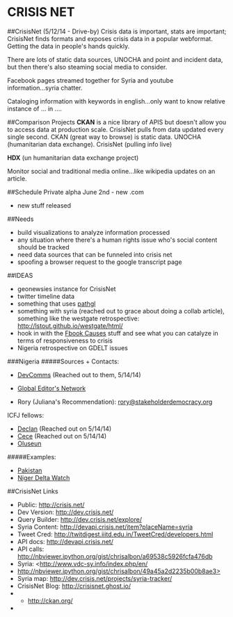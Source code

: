 CRISIS NET
===========
##CrisisNet (5/12/14 - Drive-by)
Crisis data is important, stats are important; CrisisNet finds formats and exposes crisis data in a popular webformat. Getting the data in people's hands quickly. 

There are lots of static data sources, UNOCHA and point and incident data, but then there's also steaming social media to consider.

Facebook pages streamed together for Syria and youtube information...syria chatter.

Cataloging information with keywords in english...only want to know relative instance of ... in ....

##Comparison Projects
**CKAN** is a nice library of APIS but doesn't allow you to access data at production scale. CrisisNet pulls from data updated every single second. CKAN (great way to browse) is static data. UNOCHA (humanitarian data exchange). CrisisNet (pulling info live)

**HDX** (un humanitarian data exchange project)

Monitor social and traditional media online...like wikipedia updates on an article.

##Schedule
Private alpha
June 2nd - new .com
- new stuff released

##Needs
* build visualizations to analyze information processed
* any situation where there's a human rights issue who's social content should be tracked 
* need data sources that can be funneled into crisis net
* spoofing a browser request to the google transcript page

##IDEAS
* geonewsies instance for CrisisNet
* twitter timeline data
* something that uses [pathgl](http://pathgl.com/)
* something with syria (reached out to grace about doing a collab article), something like the westgate retrospective: <http://lstout.github.io/westgate/html/>
* hook in with the [Fbook Causes](https://apps.facebook.com/causes/?fb_source=bookmark&ref=bookmarks&count=0&fb_bmpos=5_0) stuff and see what you can catalyze in terms of responsiveness to crisis 
* Nigeria retrospective on GDELT issues

###Nigeria
#####Sources + Contacts:
  
* [DevComms](http://www.devcomsnetwork.org/index.php/en/) (Reached out to them, 5/14/14)
* [Global Editor's Network](http://www.globaleditorsnetwork.org/news/2014/05/covering-nigerian-elections/?utm_source=Company+Newsletter&utm_campaign=9805513820-8_May_2014&utm_medium=email&utm_term=0_68e99b1866-9805513820-119554021)

  
* Rory (Juliana's Recommendation): rory@stakeholderdemocracy.org

ICFJ fellows:
  
* [Declan](http://www.icfj.org/about/profiles/declan-okpalaeke) (Reached out on 5/14/14)
* [Cece](http://www.icfj.org/about/profiles/cece-modupe-fadope) (Reached out on 5/14/14)  
* [Oluseun](http://www.icfj.org/about/profiles/oluseun-onigbinde)

#####Examples:
* [Pakistan](http://www.cfr.org/interactives/CG_Pakistan/#/resources/)  
* [Niger Delta Watch](http://www.nigerdeltawatch.org/)


##CrisisNet Links
* Public: <http://crisis.net/>
* Dev Version: <http://dev.crisis.net/>
* Query Builder: <http://dev.crisis.net/explore/>
* Syria Content: <http://devapi.crisis.net/item?placeName=syria>
* Tweet Cred: <http://twitdigest.iiitd.edu.in/TweetCred/developers.html>
* API docs: <http://devapi.crisis.net/>
* API calls: <http://nbviewer.ipython.org/gist/chrisalbon/a69538c5926fcfa476db>
* Syria: <http://www.vdc-sy.info/index.php/en/
* http://nbviewer.ipython.org/gist/chrisalbon/49a45a2d2235b00b8ae3>
* Syria map: <http://dev.crisis.net/projects/syria-tracker/>
* CrisisNet Blog: <http://crisisnet.ghost.io/>
* * http://ckan.org/
* 